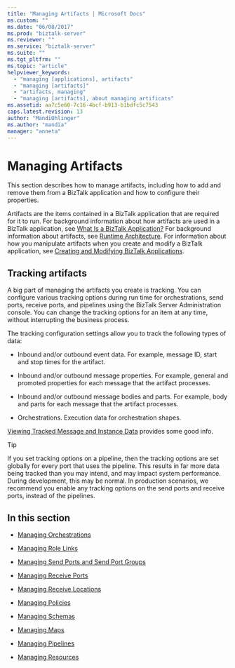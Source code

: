 ```yaml
---
title: "Managing Artifacts | Microsoft Docs"
ms.custom: ""
ms.date: "06/08/2017"
ms.prod: "biztalk-server"
ms.reviewer: ""
ms.service: "biztalk-server"
ms.suite: ""
ms.tgt_pltfrm: ""
ms.topic: "article"
helpviewer_keywords: 
  - "managing [applications], artifacts"
  - "managing [artifacts]"
  - "artifacts, managing"
  - "managing [artifacts], about managing artificats"
ms.assetid: aa7c5e60-7c16-4bcf-b913-b1bdfc5c7543
caps.latest.revision: 13
author: "MandiOhlinger"
ms.author: "mandia"
manager: "anneta"
---
```

# Managing Artifacts
This section describes how to manage artifacts, including how to add and remove them from a BizTalk application and how to configure their properties.  
  
 Artifacts are the items contained in a BizTalk application that are required for it to run. For background information about how artifacts are used in a BizTalk application, see [What Is a BizTalk Application?](../core/what-is-a-biztalk-application.md) For background information about artifacts, see [Runtime Architecture](../core/runtime-architecture.md). For information about how you manipulate artifacts when you create and modify a BizTalk application, see [Creating and Modifying BizTalk Applications](../core/creating-and-modifying-biztalk-applications.md).  

## Tracking artifacts
A big part of managing the artifacts you create is tracking. You can configure various tracking options during run time for orchestrations, send ports, receive ports, and pipelines using the BizTalk Server Administration console. You can change the tracking options for an item at any time, without interrupting the business process.

The tracking configuration settings allow you to track the following types of data:

- Inbound and/or outbound event data. For example, message ID, start and stop times for the artifact.

- Inbound and/or outbound message properties. For example, general and promoted properties for each message that the artifact processes.

- Inbound and/or outbound message bodies and parts. For example, body and parts for each message that the artifact processes.

- Orchestrations. Execution data for orchestration shapes.

[Viewing Tracked Message and Instance Data](../core/viewing-tracked-message-and-instance-data.md) provides some good info. 


> [!TIP]
> If you set tracking options on a pipeline, then the tracking options are set globally for every port that uses the pipeline. This results in far more data being tracked than you may intend, and may impact system performance. During development, this may be normal. In production scenarios, we recommend you enable any tracking options on the send ports and receive ports, instead of the pipelines.
  
## In this section  
  
-   [Managing Orchestrations](../core/managing-orchestrations.md)  
  
-   [Managing Role Links](../core/managing-role-links.md)  
  
-   [Managing Send Ports and Send Port Groups](../core/managing-send-ports-and-send-port-groups.md)  
  
-   [Managing Receive Ports](../core/managing-receive-ports.md)  
  
-   [Managing Receive Locations](../core/managing-receive-locations.md)  
  
-   [Managing Policies](../core/managing-policies.md)  
  
-   [Managing Schemas](../core/managing-schemas.md)  
  
-   [Managing Maps](../core/managing-maps.md)  
  
-   [Managing Pipelines](../core/managing-pipelines.md)  
  
-   [Managing Resources](../core/managing-resources.md)